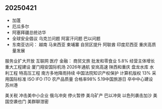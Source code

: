 ## 20250421
- 加蓬
- 厄瓜多尔
- 阿塞拜疆总统访华
- 全球安全倡议
      乌克兰问题
      阿富汗问题
      巴以问题
- 东南亚访问：
      越南
      马来西亚
      柬埔寨
自贸区提升
阿联酋
印度尼西亚
重庆高质量发展

服务业扩大开放
  互联网
  医疗
  金融：
  商贸文旅
批发和零食业 5.8%
经营主体增长
重大工程建设
  厦门翔安国际机场 2026年通航
  安岚高速 陕西和重庆
  盘龙水库
  水利工程
  特高压工程
南方多地降雨持续
中国法院知识产权保护
计算机版权 13%
采用国际标准 ISO IFO ITO
农产品质量 合格率98%
5.19中国旅游日
卒中中心建设
苏州港

美关税
  冲击美中小企业
俄乌冲突
  停火暂停
  美乌矿产
巴以冲突
  以色列袭击加沙
美国空袭也门
美群聊泄密

  

  
